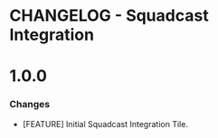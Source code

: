 # CHANGELOG - Squadcast Integration

1.0.0
==================
### Changes

* [FEATURE] Initial Squadcast Integration Tile.
